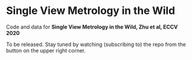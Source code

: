 # Single View Metrology in the Wild
Code and data for **Single View Metrology in the Wild, Zhu et al, ECCV 2020**

To be released. Stay tuned by watching (subscribing to) the repo from the button on the upper right corner.
